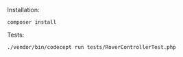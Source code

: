 Installation:

`composer install`

Tests:

`./vendor/bin/codecept run tests/RoverControllerTest.php`